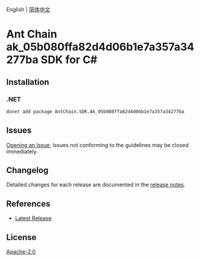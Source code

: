 English | [简体中文](README-CN.md)

# Ant Chain ak_05b080ffa82d4d06b1e7a357a34277ba SDK for C#

## Installation

### .NET

```bash
donet add package AntChain.SDK.Ak_05b080ffa82d4d06b1e7a357a34277ba
```

## Issues

[Opening an Issue](https://github.com/alipay/antchain-openapi-prod-sdk/issues/new), Issues not conforming to the guidelines may be closed immediately.

## Changelog

Detailed changes for each release are documented in the [release notes](./ChangeLog.md).

## References

* [Latest Release](https://github.com/alipay/antchain-openapi-prod-sdk/)

## License

[Apache-2.0](http://www.apache.org/licenses/LICENSE-2.0)
